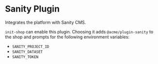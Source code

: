 # Sanity Plugin

Integrates the platform with Sanity CMS.

`init-shop` can enable this plugin. Choosing it adds `@acme/plugin-sanity` to
the shop and prompts for the following environment variables:

- `SANITY_PROJECT_ID`
- `SANITY_DATASET`
- `SANITY_TOKEN`

